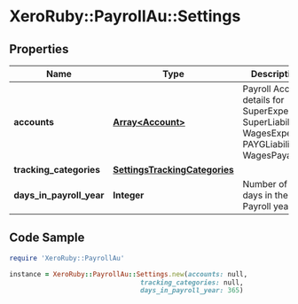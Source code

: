 # XeroRuby::PayrollAu::Settings

## Properties

Name | Type | Description | Notes
------------ | ------------- | ------------- | -------------
**accounts** | [**Array&lt;Account&gt;**](Account.md) | Payroll Account details for SuperExpense, SuperLiabilty, WagesExpense, PAYGLiability &amp; WagesPayable. | [optional] 
**tracking_categories** | [**SettingsTrackingCategories**](SettingsTrackingCategories.md) |  | [optional] 
**days_in_payroll_year** | **Integer** | Number of days in the Payroll year | [optional] 

## Code Sample

```ruby
require 'XeroRuby::PayrollAu'

instance = XeroRuby::PayrollAu::Settings.new(accounts: null,
                                 tracking_categories: null,
                                 days_in_payroll_year: 365)
```



